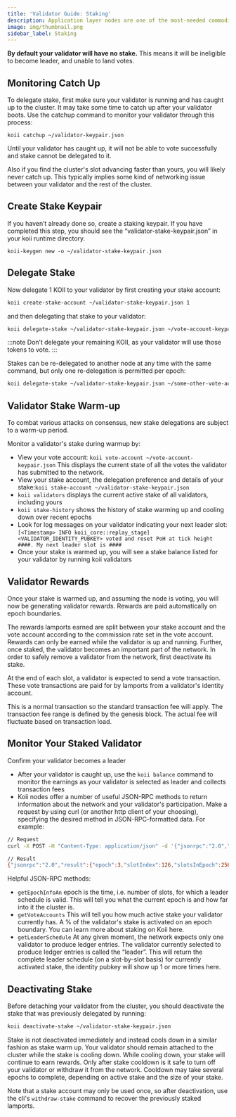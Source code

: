 ```yaml
---
title: 'Validator Guide: Staking'
description: Application layer nodes are one of the most-needed commodities in Web3.
image: img/thumbnail.png
sidebar_label: Staking
---
```


**By default your validator will have no stake.** This means it will be ineligible to become leader, and unable to land votes.

## Monitoring Catch Up
To delegate stake, first make sure your validator is running and has caught up to the cluster. It may take some time to catch up after your validator boots. Use the catchup command to monitor your validator through this process:

`koii catchup ~/validator-keypair.json`

Until your validator has caught up, it will not be able to vote successfully and stake cannot be delegated to it.

Also if you find the cluster's slot advancing faster than yours, you will likely never catch up. This typically implies some kind of networking issue between your validator and the rest of the cluster.

## Create Stake Keypair
If you haven’t already done so, create a staking keypair. If you have completed this step, you should see the “validator-stake-keypair.json” in your koii runtime directory.

`koii-keygen new -o ~/validator-stake-keypair.json`

## Delegate Stake

Now delegate 1 KOII to your validator by first creating your stake account:

```bash
koii create-stake-account ~/validator-stake-keypair.json 1
```

and then delegating that stake to your validator:

```bash
koii delegate-stake ~/validator-stake-keypair.json ~/vote-account-keypair.json
```

:::note
Don’t delegate your remaining KOII, as your validator will use those tokens to vote.
:::

Stakes can be re-delegated to another node at any time with the same command, but only one re-delegation is permitted per epoch:

```bash
koii delegate-stake ~/validator-stake-keypair.json ~/some-other-vote-account-keypair.json
```

## Validator Stake Warm-up

To combat various attacks on consensus, new stake delegations are subject to a warm-up period.

Monitor a validator's stake during warmup by:

- View your vote account: `koii vote-account ~/vote-account-keypair.json` This displays the current state of all the votes the validator has submitted to the network.
- View your stake account, the delegation preference and details of your stake:`koii stake-account ~/validator-stake-keypair.json`
- `koii validators` displays the current active stake of all validators, including yours
- `koii stake-history` shows the history of stake warming up and cooling down over recent epochs
- Look for log messages on your validator indicating your next leader slot: `[<Timestamp> INFO koii_core::replay_stage] <VALIDATOR_IDENTITY_PUBKEY> voted and reset PoH at tick height ####. My next leader slot is ####`
- Once your stake is warmed up, you will see a stake balance listed for your validator by running koii validators

## Validator Rewards

Once your stake is warmed up, and assuming the node is voting, you will now be generating validator rewards. Rewards are paid automatically on epoch boundaries.

The rewards lamports earned are split between your stake account and the vote account according to the commission rate set in the vote account. Rewards can only be earned while the validator is up and running. Further, once staked, the validator becomes an important part of the network. In order to safely remove a validator from the network, first deactivate its stake.

At the end of each slot, a validator is expected to send a vote transaction. These vote transactions are paid for by lamports from a validator's identity account.

This is a normal transaction so the standard transaction fee will apply. The transaction fee range is defined by the genesis block. The actual fee will fluctuate based on transaction load.

## Monitor Your Staked Validator

Confirm your validator becomes a leader

- After your validator is caught up, use the `koii balance` command to monitor the earnings as your validator is selected as leader and collects transaction fees
- Koii nodes offer a number of useful JSON-RPC methods to return information about the network and your validator's participation. Make a request by using curl (or another http client of your choosing), specifying the desired method in JSON-RPC-formatted data. For example:

```bash
// Request
curl -X POST -H "Content-Type: application/json" -d '{"jsonrpc":"2.0","id":1, "method":"getEpochInfo"}' http://localhost:8899

// Result
{"jsonrpc":"2.0","result":{"epoch":3,"slotIndex":126,"slotsInEpoch":256},"id":1}
```

Helpful JSON-RPC methods:

- `getEpochInfoAn` epoch is the time, i.e. number of slots, for which a leader schedule is valid. This will tell you what the current epoch is and how far into it the cluster is.
- `getVoteAccounts` This will tell you how much active stake your validator currently has. A % of the validator's stake is activated on an epoch boundary. You can learn more about staking on Koii here.
- `getLeaderSchedule` At any given moment, the network expects only one validator to produce ledger entries. The validator currently selected to produce ledger entries is called the “leader”. This will return the complete leader schedule (on a slot-by-slot basis) for currently activated stake, the identity pubkey will show up 1 or more times here.

## Deactivating Stake

Before detaching your validator from the cluster, you should deactivate the stake that was previously delegated by running:

```bash
koii deactivate-stake ~/validator-stake-keypair.json
```

Stake is not deactivated immediately and instead cools down in a similar fashion as stake warm up. Your validator should remain attached to the cluster while the stake is cooling down. While cooling down, your stake will continue to earn rewards. Only after stake cooldown is it safe to turn off your validator or withdraw it from the network. Cooldown may take several epochs to complete, depending on active stake and the size of your stake.

Note that a stake account may only be used once, so after deactivation, use the cli's `withdraw-stake` command to recover the previously staked lamports.
